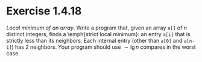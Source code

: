 # Exercise 1.4.18

*Local minimum of an array*. Write a program that, given an array `a[]`
of $n$ distinct integers, finds a \emph{strict local minimum}: an entry `a[i]`
that is strictly less than its neighbors. Each internal entry (other than `a[0]`
and `a[n-1]`) has 2 neighbors. Your program should use $\sim \lg n$ compares in
the worst case.